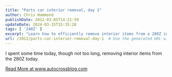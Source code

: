 ```yaml
---
title: "Parts car interior removal, day 1"
author: Chris Hammond
publishDate: 2012-03-05T14:21:59
updateDate: 2024-03-15T15:35:28
tags: [ '240Z' ]
excerpt: "Learn how to efficiently remove interior items from a 280Z in no time. Discover more on www.autocrossblog.com! #DIY #CarMaintenance #280Z"
url: /2012/parts-car-interior-removal-day-1  # Use the generated URL with year
---
```

<p>I spent some time today, though not too long, removing interior items from the 280Z today.</p>  <a href="https://www.autocrossblog.com/parts-car-interior-removal-day-1">Read More at www.autocrossblog.com</a>

